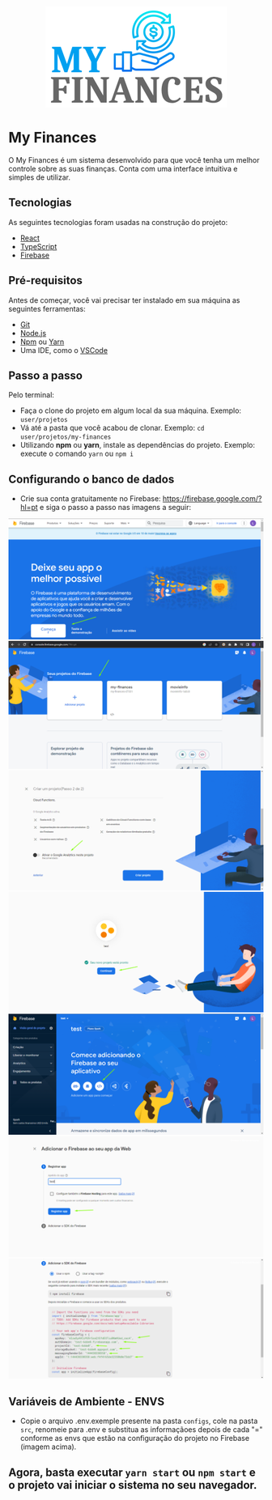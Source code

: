 <p align="center">
  <img src="./src/assets/logo-readme.png" height="200px" alt="My Finances" />
</p>

# My Finances

O My Finances é um sistema desenvolvido para que você tenha um melhor controle sobre as suas finanças. Conta com uma interface intuitiva e simples de utilizar.

## Tecnologias

As seguintes tecnologias foram usadas na construção do projeto:

- [React](https://react.dev/)
- [TypeScript](https://www.typescriptlang.org/)
- [Firebase](https://firebase.google.com/?hl=pt)

## Pré-requisitos

Antes de começar, você vai precisar ter instalado em sua máquina as seguintes ferramentas:

- [Git](https://git-scm.com)
- [Node.js](https://nodejs.org/en/)
- [Npm](https://www.npmjs.com/) ou [Yarn](https://yarnpkg.com/)
- Uma IDE, como o [VSCode](https://code.visualstudio.com/)

## Passo a passo

Pelo terminal:

- Faça o clone do projeto em algum local da sua máquina. Exemplo: `user/projetos`
- Vá até a pasta que você acabou de clonar. Exemplo: `cd user/projetos/my-finances`
- Utilizando **npm** ou **yarn**, instale as dependências do projeto. Exemplo: execute o comando `yarn` ou `npm i`

## Configurando o banco de dados

- Crie sua conta gratuitamente no Firebase: <link>https://firebase.google.com/?hl=pt<link> e siga o passo a passo nas imagens a seguir:

 <img src="./src/assets/1.png" />
 <img src="./src/assets/2.png" />
 <img src="./src/assets/3.png" />
 <img src="./src/assets/4.png" />
 <img src="./src/assets/5.png" />
 <img src="./src/assets/6.png" />
 <img src="./src/assets/7.png" />

## Variáveis de Ambiente - ENVS

- Copie o arquivo .env.exemple presente na pasta `configs`, cole na pasta `src`, renomeie para .env e substitua as informaçãoes depois de cada "=" conforme as envs que estão na configuração do projeto no Firebase (imagem acima).

## Agora, basta executar `yarn start` ou `npm start` e o projeto vai iniciar o sistema no seu navegador.
